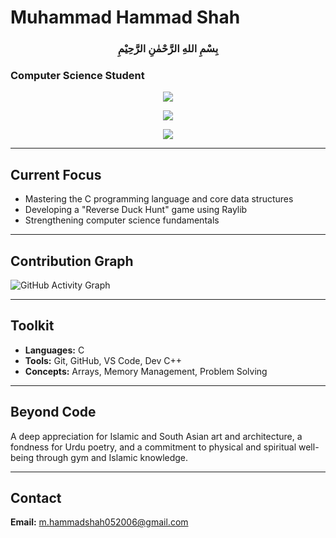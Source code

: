 # Muhammad Hammad Shah

<h3 align="center">بِسْمِ اللهِ الرَّحْمٰنِ الرَّحِيْمِ</h3>

### Computer Science Student

<p align="center">
  <picture>
    <source media="(prefers-color-scheme: dark)" srcset="https://github-readme-stats.vercel.app/api?username=Hammad-GitHub&show_icons=true&theme=dark&hide_border=true&title_color=E3C9AB&icon_color=AF7A5F&text_color=ffffff&bg_color=00000000">
    <source media="(prefers-color-scheme: light)" srcset="https://github-readme-stats.vercel.app/api?username=Hammad-GitHub&show_icons=true&theme=default&hide_border=true&title_color=8B5A3C&icon_color=AF7A5F&text_color=000000&bg_color=00000000">
    <img src="https://github-readme-stats.vercel.app/api?username=Hammad-GitHub&show_icons=true&theme=default&hide_border=true&title_color=8B5A3C&icon_color=AF7A5F">
  </picture>
</p>

<p align="center">
  <picture>
    <source media="(prefers-color-scheme: dark)" srcset="https://streak-stats.demolab.com?user=Hammad-GitHub&theme=dark&hide_border=true&background=00000000&fire=E3C9AB&currStreakLabel=E3C9AB">
    <source media="(prefers-color-scheme: light)" srcset="https://streak-stats.demolab.com?user=Hammad-GitHub&theme=default&hide_border=true&background=00000000&fire=AF7A5F&currStreakLabel=8B5A3C">
    <img src="https://streak-stats.demolab.com?user=Hammad-GitHub&theme=default&hide_border=true">
  </picture>
</p>

<p align="center">
  <picture>
    <source media="(prefers-color-scheme: dark)" srcset="https://github-readme-stats.vercel.app/api/top-langs/?username=Hammad-GitHub&layout=compact&theme=dark&hide_border=true&title_color=E3C9AB&text_color=ffffff&bg_color=00000000&exclude_repo=Hammad-GitHub">
    <source media="(prefers-color-scheme: light)" srcset="https://github-readme-stats.vercel.app/api/top-langs/?username=Hammad-GitHub&layout=compact&theme=default&hide_border=true&title_color=8B5A3C&text_color=000000&bg_color=00000000&exclude_repo=Hammad-GitHub">
    <img src="https://github-readme-stats.vercel.app/api/top-langs/?username=Hammad-GitHub&layout=compact&theme=default&hide_border=true&title_color=8B5A3C">
  </picture>
</p>

---

## Current Focus
- Mastering the C programming language and core data structures  
- Developing a "Reverse Duck Hunt" game using Raylib  
- Strengthening computer science fundamentals  

---

## Contribution Graph
![GitHub Activity Graph](https://github-readme-activity-graph.vercel.app/graph?username=Hammad-GitHub&bg_color=00000000&color=AF7A5F&line=8B5A3C&point=E3C9AB&area=true&hide_border=true)

---

## Toolkit
- **Languages:** C  
- **Tools:** Git, GitHub, VS Code, Dev C++  
- **Concepts:** Arrays, Memory Management, Problem Solving  

---

## Beyond Code
A deep appreciation for Islamic and South Asian art and architecture, a fondness for Urdu poetry, and a commitment to physical and spiritual well-being through gym and Islamic knowledge.  

---

## Contact
**Email:** [m.hammadshah052006@gmail.com](mailto:m.hammadshah052006@gmail.com)  

